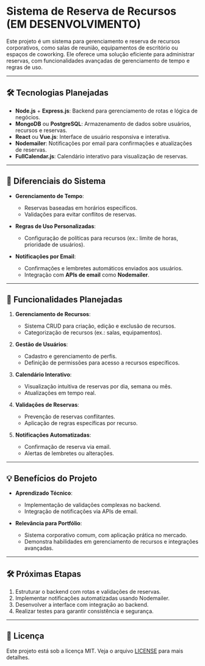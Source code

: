 # Sistema de Reserva de Recursos (EM DESENVOLVIMENTO)

Este projeto é um sistema para gerenciamento e reserva de recursos corporativos, como salas de reunião, equipamentos de escritório ou espaços de coworking. Ele oferece uma solução eficiente para administrar reservas, com funcionalidades avançadas de gerenciamento de tempo e regras de uso.

---

## 🛠️ Tecnologias Planejadas

- **Node.js** + **Express.js**: Backend para gerenciamento de rotas e lógica de negócios.
- **MongoDB** ou **PostgreSQL**: Armazenamento de dados sobre usuários, recursos e reservas.
- **React** ou **Vue.js**: Interface de usuário responsiva e interativa.
- **Nodemailer**: Notificações por email para confirmações e atualizações de reservas.
- **FullCalendar.js**: Calendário interativo para visualização de reservas.

---

## 🌟 Diferenciais do Sistema

- **Gerenciamento de Tempo**:
  - Reservas baseadas em horários específicos.
  - Validações para evitar conflitos de reservas.

- **Regras de Uso Personalizadas**:
  - Configuração de políticas para recursos (ex.: limite de horas, prioridade de usuários).

- **Notificações por Email**:
  - Confirmações e lembretes automáticos enviados aos usuários.
  - Integração com **APIs de email** como **Nodemailer**.

---

## 🚀 Funcionalidades Planejadas

1. **Gerenciamento de Recursos**:
   - Sistema CRUD para criação, edição e exclusão de recursos.
   - Categorização de recursos (ex.: salas, equipamentos).

2. **Gestão de Usuários**:
   - Cadastro e gerenciamento de perfis.
   - Definição de permissões para acesso a recursos específicos.

3. **Calendário Interativo**:
   - Visualização intuitiva de reservas por dia, semana ou mês.
   - Atualizações em tempo real.

4. **Validações de Reservas**:
   - Prevenção de reservas conflitantes.
   - Aplicação de regras específicas por recurso.

5. **Notificações Automatizadas**:
   - Confirmação de reserva via email.
   - Alertas de lembretes ou alterações.

---

## 💡 Benefícios do Projeto

- **Aprendizado Técnico**:
  - Implementação de validações complexas no backend.
  - Integração de notificações via APIs de email.

- **Relevância para Portfólio**:
  - Sistema corporativo comum, com aplicação prática no mercado.
  - Demonstra habilidades em gerenciamento de recursos e integrações avançadas.

---

## 🛠️ Próximas Etapas

1. Estruturar o backend com rotas e validações de reservas.
2. Implementar notificações automatizadas usando Nodemailer.
3. Desenvolver a interface com integração ao backend.
4. Realizar testes para garantir consistência e segurança.

---

## 📝 Licença

Este projeto está sob a licença MIT. Veja o arquivo [LICENSE](LICENSE) para mais detalhes.
